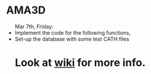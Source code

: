 AMA3D
=====
<ul>
Mar 7th, Friday:  
<li>Implement the code for the following functions,</li> 
<li>Set-up the database with some test CATH files</li> 
<h1>Look at <a href="https://github.com/teheavy/AMA3D/wiki">wiki</a> for more info.</h1>
</ul>
